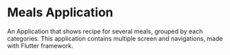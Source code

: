 # Meals Application

An Application that shows recipe for several meals, grouped by each categories. This application contains multiple screen and navigations, made with Flutter framework.

